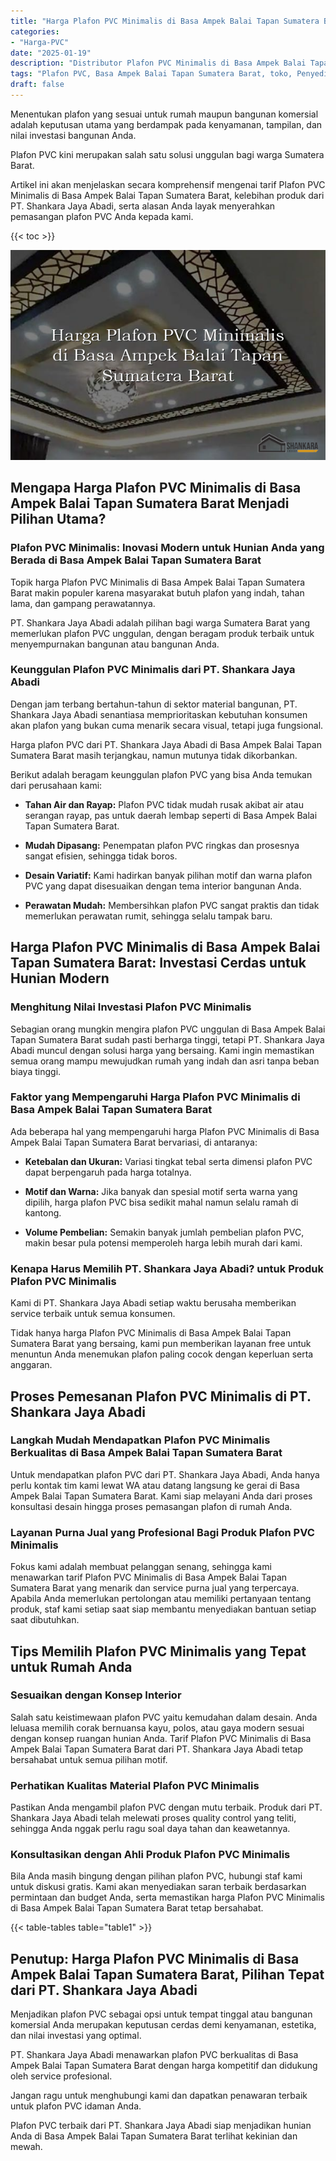 ```yaml
---
title: "Harga Plafon PVC Minimalis di Basa Ampek Balai Tapan Sumatera Barat"
categories: 
- "Harga-PVC"
date: "2025-01-19"
description: "Distributor Plafon PVC Minimalis di Basa Ampek Balai Tapan Sumatera Barat bagi rumah, perkantoran, serta toko. Produk berkualitas, beragam motif, warna modern, beserta layanan instalasi dikerjakan oleh tenaga ahli ahli serta kepastian resmi!|Layanan penjualan Plafon PVC Minimalis di Basa Ampek Balai Tapan Sumatera Barat bagi keperluan rumah, perkantoran, maupun toko, beserta produk terbaik dan penempatan oleh tenaga ahli ahli serta kepastian resmi.|Pilihan Plafon PVC Minimalis di Basa Ampek Balai Tapan Sumatera Barat yang terpercaya untuk hunian, office, dan ritel, dengan material terbaik dan penempatan dikerjakan oleh teknisi ahli serta kepastian resmi.|Penjualan Plafon PVC Minimalis di Basa Ampek Balai Tapan Sumatera Barat bagi tempat tinggal, kantor, serta ritel, beserta panel berkualitas dan penempatan dikerjakan oleh tim berpengalaman, disertai dengan kepastian resmi.}"
tags: "Plafon PVC, Basa Ampek Balai Tapan Sumatera Barat, toko, Penyedia, distributor"
draft: false
---
```


Menentukan plafon yang sesuai untuk rumah maupun bangunan komersial adalah keputusan utama yang berdampak pada kenyamanan, tampilan, dan nilai investasi bangunan Anda.

Plafon PVC kini merupakan salah satu solusi unggulan bagi warga Sumatera Barat.

Artikel ini akan menjelaskan secara komprehensif mengenai tarif Plafon PVC Minimalis di Basa Ampek Balai Tapan Sumatera Barat, kelebihan produk dari PT. Shankara Jaya Abadi, serta alasan Anda layak menyerahkan pemasangan plafon PVC Anda kepada kami.

{{< toc >}}

![Harga Plafon PVC Minimalis di Basa Ampek Balai Tapan Sumatera Barat](/images/Harga-PVC/Harga-Plafon-PVC-Minimalis-di-Basa-Ampek-Balai-Tapan-Sumatera-Barat.png)


## Mengapa Harga Plafon PVC Minimalis di Basa Ampek Balai Tapan Sumatera Barat Menjadi Pilihan Utama?

### Plafon PVC Minimalis: Inovasi Modern untuk Hunian Anda yang Berada di Basa Ampek Balai Tapan Sumatera Barat

Topik harga Plafon PVC Minimalis di Basa Ampek Balai Tapan Sumatera Barat makin populer karena masyarakat butuh plafon yang indah, tahan lama, dan gampang perawatannya.

PT. Shankara Jaya Abadi adalah pilihan bagi warga Sumatera Barat yang memerlukan plafon PVC unggulan, dengan beragam produk terbaik untuk menyempurnakan bangunan atau bangunan Anda.

### Keunggulan Plafon PVC Minimalis dari PT. Shankara Jaya Abadi

Dengan jam terbang bertahun-tahun di sektor material bangunan, PT. Shankara Jaya Abadi senantiasa memprioritaskan kebutuhan konsumen akan plafon yang bukan cuma menarik secara visual, tetapi juga fungsional.

Harga plafon PVC dari PT. Shankara Jaya Abadi di Basa Ampek Balai Tapan Sumatera Barat masih terjangkau, namun mutunya tidak dikorbankan.

Berikut adalah beragam keunggulan plafon PVC yang bisa Anda temukan dari perusahaan kami:

- **Tahan Air dan Rayap:** Plafon PVC tidak mudah rusak akibat air atau serangan rayap, pas untuk daerah lembap seperti di Basa Ampek Balai Tapan Sumatera Barat.

- **Mudah Dipasang:** Penempatan plafon PVC ringkas dan prosesnya sangat efisien, sehingga tidak boros.

- **Desain Variatif:** Kami hadirkan banyak pilihan motif dan warna plafon PVC yang dapat disesuaikan dengan tema interior bangunan Anda.

- **Perawatan Mudah:** Membersihkan plafon PVC sangat praktis dan tidak memerlukan perawatan rumit, sehingga selalu tampak baru.

## Harga Plafon PVC Minimalis di Basa Ampek Balai Tapan Sumatera Barat: Investasi Cerdas untuk Hunian Modern

### Menghitung Nilai Investasi Plafon PVC Minimalis

Sebagian orang mungkin mengira plafon PVC unggulan di Basa Ampek Balai Tapan Sumatera Barat sudah pasti berharga tinggi, tetapi PT. Shankara Jaya Abadi muncul dengan solusi harga yang bersaing. Kami ingin memastikan semua orang mampu mewujudkan rumah yang indah dan asri tanpa beban biaya tinggi.

### Faktor yang Mempengaruhi Harga Plafon PVC Minimalis di Basa Ampek Balai Tapan Sumatera Barat

Ada beberapa hal yang mempengaruhi harga Plafon PVC Minimalis di Basa Ampek Balai Tapan Sumatera Barat bervariasi, di antaranya:

- **Ketebalan dan Ukuran:** Variasi tingkat tebal serta dimensi plafon PVC dapat berpengaruh pada harga totalnya.

- **Motif dan Warna:** Jika banyak dan spesial motif serta warna yang dipilih, harga plafon PVC bisa sedikit mahal namun selalu ramah di kantong.

- **Volume Pembelian:** Semakin banyak jumlah pembelian plafon PVC, makin besar pula potensi memperoleh harga lebih murah dari kami.

### Kenapa Harus Memilih PT. Shankara Jaya Abadi? untuk Produk Plafon PVC Minimalis

Kami di PT. Shankara Jaya Abadi setiap waktu berusaha memberikan service terbaik untuk semua konsumen.

Tidak hanya harga Plafon PVC Minimalis di Basa Ampek Balai Tapan Sumatera Barat yang bersaing, kami pun memberikan layanan free untuk menuntun Anda menemukan plafon paling cocok dengan keperluan serta anggaran.

## Proses Pemesanan Plafon PVC Minimalis di PT. Shankara Jaya Abadi

### Langkah Mudah Mendapatkan Plafon PVC Minimalis Berkualitas di Basa Ampek Balai Tapan Sumatera Barat

Untuk mendapatkan plafon PVC dari PT. Shankara Jaya Abadi, Anda hanya perlu kontak tim kami lewat WA atau datang langsung ke gerai di Basa Ampek Balai Tapan Sumatera Barat. Kami siap melayani Anda dari proses konsultasi desain hingga proses pemasangan plafon di rumah Anda.

### Layanan Purna Jual yang Profesional Bagi Produk Plafon PVC Minimalis

Fokus kami adalah membuat pelanggan senang, sehingga kami menawarkan tarif Plafon PVC Minimalis di Basa Ampek Balai Tapan Sumatera Barat yang menarik dan service purna jual yang terpercaya. Apabila Anda memerlukan pertolongan atau memiliki pertanyaan tentang produk, staf kami setiap saat siap membantu menyediakan bantuan setiap saat dibutuhkan.

## Tips Memilih Plafon PVC Minimalis yang Tepat untuk Rumah Anda

### Sesuaikan dengan Konsep Interior

Salah satu keistimewaan plafon PVC yaitu kemudahan dalam desain. Anda leluasa memilih corak bernuansa kayu, polos, atau gaya modern sesuai dengan konsep ruangan hunian Anda. Tarif Plafon PVC Minimalis di Basa Ampek Balai Tapan Sumatera Barat dari PT. Shankara Jaya Abadi tetap bersahabat untuk semua pilihan motif.

### Perhatikan Kualitas Material Plafon PVC Minimalis

Pastikan Anda mengambil plafon PVC dengan mutu terbaik. Produk dari PT. Shankara Jaya Abadi telah melewati proses quality control yang teliti, sehingga Anda nggak perlu ragu soal daya tahan dan keawetannya.

### Konsultasikan dengan Ahli Produk Plafon PVC Minimalis

Bila Anda masih bingung dengan pilihan plafon PVC, hubungi staf kami untuk diskusi gratis. Kami akan menyediakan saran terbaik berdasarkan permintaan dan budget Anda, serta memastikan harga Plafon PVC Minimalis di Basa Ampek Balai Tapan Sumatera Barat tetap bersahabat.

{{< table-tables table="table1" >}}

## Penutup: Harga Plafon PVC Minimalis di Basa Ampek Balai Tapan Sumatera Barat, Pilihan Tepat dari PT. Shankara Jaya Abadi

Menjadikan plafon PVC sebagai opsi untuk tempat tinggal atau bangunan komersial Anda merupakan keputusan cerdas demi kenyamanan, estetika, dan nilai investasi yang optimal.

PT. Shankara Jaya Abadi menawarkan plafon PVC berkualitas di Basa Ampek Balai Tapan Sumatera Barat dengan harga kompetitif dan didukung oleh service profesional.

Jangan ragu untuk menghubungi kami dan dapatkan penawaran terbaik untuk plafon PVC idaman Anda.

Plafon PVC terbaik dari PT. Shankara Jaya Abadi siap menjadikan hunian Anda di Basa Ampek Balai Tapan Sumatera Barat terlihat kekinian dan mewah.